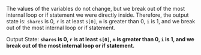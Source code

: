 The values of the variables do not change, but we break out of the most internal loop or if statement we were directly inside. Therefore, the output state is: `shares` is 0, `r` is at least `s[0]`, `m` is greater than 0, `i` is 1, and we break out of the most internal loop or if statement.

Output State: **`shares` is 0, `r` is at least `s[0]`, `m` is greater than 0, `i` is 1, and we break out of the most internal loop or if statement.**